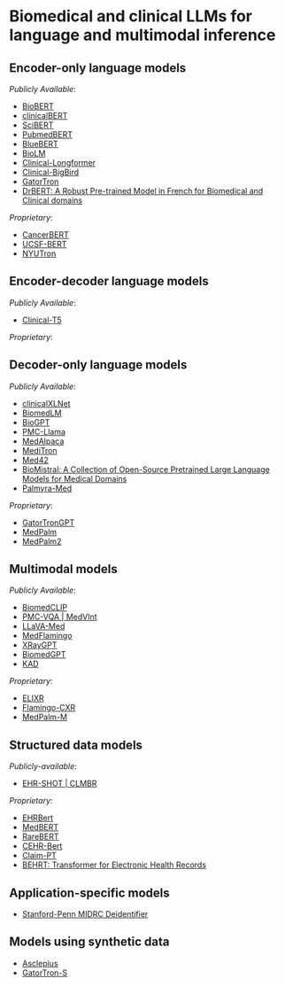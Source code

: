 # Biomedical and clinical LLMs for language and multimodal inference

## Encoder-only language models
*Publicly Available*:
- [BioBERT](https://github.com/dmis-lab/biobert)
- [clinicalBERT](https://github.com/EmilyAlsentzer/clinicalBERT)
- [SciBERT](https://github.com/allenai/scibert)
- [PubmedBERT](https://dl.acm.org/doi/10.1145/3458754)
- [BlueBERT](https://github.com/ncbi-nlp/bluebert)
- [BioLM](https://github.com/facebookresearch/bio-lm)
- [Clinical-Longformer](https://huggingface.co/yikuan8/Clinical-Longformer)
- [Clinical-BigBird](https://huggingface.co/yikuan8/Clinical-BigBird)
- [GatorTron](https://catalog.ngc.nvidia.com/orgs/nvidia/teams/clara/models/gatortron_og)
- [DrBERT: A Robust Pre-trained Model in French for Biomedical and Clinical domains](https://arxiv.org/abs/2304.00958)

*Proprietary*:
- [CancerBERT](https://academic.oup.com/jamia/article-lookup/doi/10.1093/jamia/ocac040)
- [UCSF-BERT](https://arxiv.org/abs/2210.06566)
- [NYUTron](https://www.nature.com/articles/s41586-023-06160-y)

## Encoder-decoder language models
*Publicly Available*:
- [Clinical-T5](https://www.physionet.org/content/clinical-t5/1.0.0/)

*Proprietary*:

## Decoder-only language models
*Publicly Available*:
- [clinicalXLNet](https://github.com/lindvalllab/clinicalXLNet)
- [BiomedLM](https://crfm.stanford.edu/2022/12/15/biomedlm.html)
- [BioGPT](https://github.com/microsoft/BioGPT)
- [PMC-Llama](https://arxiv.org/abs/2304.14454)
- [MedAlpaca](https://arxiv.org/abs/2304.08247)
- [MediTron](https://github.com/epfLLM/meditron)
- [Med42](https://huggingface.co/m42-health/med42-70b)
- [BioMistral: A Collection of Open-Source Pretrained Large Language Models for Medical Domains](https://arxiv.org/abs/2402.10373)
- [Palmyra-Med](https://huggingface.co/Writer/palmyra-med-20b)

*Proprietary*:
- [GatorTronGPT](https://arxiv.org/abs/2305.13523)
- [MedPalm](https://www.nature.com/articles/s41586-023-06291-2)
- [MedPalm2](https://arxiv.org/abs/2305.09617)

## Multimodal models
*Publicly Available*:
- [BiomedCLIP](https://arxiv.org/abs/2303.00915)
- [PMC-VQA | MedVInt](https://xiaoman-zhang.github.io/PMC-VQA/)
- [LLaVA-Med](https://github.com/microsoft/LLaVA-Med)
- [MedFlamingo](https://github.com/snap-stanford/med-flamingo)
- [XRayGPT](https://github.com/mbzuai-oryx/XrayGPT)
- [BiomedGPT](https://arxiv.org/abs/2305.17100)
- [KAD](https://www.nature.com/articles/s41467-023-40260-7)

*Proprietary*:
- [ELIXR](https://arxiv.org/abs/2308.01317)
- [Flamingo-CXR](https://arxiv.org/abs/2311.18260)
- [MedPalm-M](https://arxiv.org/abs/2307.14334)

## Structured data models
*Publicly-available*:
- [EHR-SHOT | CLMBR](https://som-shahlab.github.io/ehrshot-website/)

*Proprietary*:
- [EHRBert](https://medinform.jmir.org/2019/3/e14830/)
- [MedBERT](https://www.nature.com/articles/s41746-021-00455-y)
- [RareBERT](https://ojs.aaai.org/index.php/AAAI/article/view/16122)
- [CEHR-Bert](https://proceedings.mlr.press/v158/pang21a.html)
- [Claim-PT](https://www.nature.com/articles/s41598-022-07545-1)
- [BEHRT: Transformer for Electronic Health Records](https://www.nature.com/articles/s41598-020-62922-y)

## Application-specific models
- [Stanford-Penn MIDRC Deidentifier](https://academic.oup.com/jamia/article/30/2/318/6843283)

## Models using synthetic data
- [Asclepius](https://github.com/starmpcc/Asclepius)
- [GatorTron-S](https://catalog.ngc.nvidia.com/orgs/nvidia/teams/clara/models/gatortron_s)
